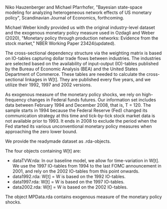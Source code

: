 Niko Hauzenberger and Michael Pfarrhofer, "Bayesian state-space modeling for analyzing heterogeneous network effects of US monetary policy", 
Scandinavian Journal of Economics, forthcoming.

Michael Weber kindly provided us with the original industry-level dataset and the exogenous monetary policy measure used in 
Ozdagli and Weber (2020), "Monetary policy through production networks: Evidence from the stock market," NBER Working Paper 23424(updated).

The cross-sectional dependency structure via the weighting matrix is based on IO-tables capturing dollar trade flows between industries.
The industries are selected based on the availability of input-output (IO)-tables published
by the Bureau of Economic Analysis (BEA) and the United States Department of Commerce. 
These tables are needed to calculate the cross-sectional linkages in W[t]. 
They are published every five years, and we utilize their 1992, 1997 and 2002 versions.

As exogenous measure of the monetary policy shocks, we rely on high-frequency changes
in Federal funds futures. 
Our information set includes data between February 1994 and December 2008, that is, T = 120. 
The sample starts in 1994 because the Federal Reserve (Fed) changed its communication strategy at this time 
and tick-by-tick stock market data is not available prior to 1993. 
It ends in 2008 to exclude the period when the Fed started its various unconventional monetary policy measures when approaching the zero lower bound.


We provide the readymade dataset as .rda-objects. 

The four objects containing W[t] are: 
- dataTVW.rda: In our baseline model, we allow for time-variation in W[t]. We use the 1997 IO-tables from 1994 to the last FOMC announcement in 2001, 
and rely on the 2002 IO-tables from this point onwards.
- data1992.rda: W[t] = W is based on the 1992 IO-tables.
- data1997.rda: W[t] = W is based on the 1997 IO-tables.
- data2002.rda: W[t] = W is based on the 2002 IO-tables.

The object MPData.rda contains exogenous measure of the monetary policy shocks. 
